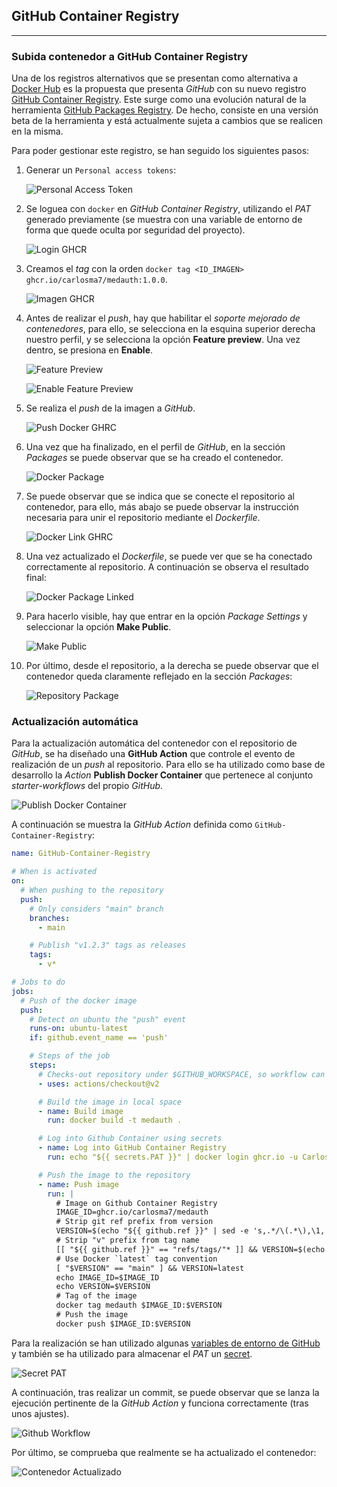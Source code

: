 


## GitHub Container Registry

---

### Subida contenedor a GitHub Container Registry

Una de los registros alternativos que se presentan como alternativa a [Docker Hub](https://hub.docker.com/) es la propuesta que presenta *GitHub* con su nuevo registro [GitHub Container Registry](https://github.blog/2020-09-01-introducing-github-container-registry/). Este surge como una evolución natural de la herramienta [GitHub Packages Registry](https://github.com/features/packages). De hecho, consiste en una versión beta de la herramienta y está actualmente sujeta a cambios que se realicen en la misma.

Para poder gestionar este registro, se han seguido los siguientes pasos:

1. Generar un ```Personal access tokens```:

	![Personal Access Token](../img/PAT.png "Personal Access Token")

2. Se loguea con ```docker``` en *GitHub Container Registry*, utilizando el *PAT* generado previamente (se muestra con una variable de entorno de forma que quede oculta por seguridad del proyecto).

	![Login GHCR](../img/ghcr_login.png "Login GHCR")

3. Creamos el *tag* con la orden ```docker tag <ID_IMAGEN> ghcr.io/carlosma7/medauth:1.0.0```.

	![Imagen GHCR](../img/ghcr_image.png "Imagen GHCR")

4. Antes de realizar el *push*, hay que habilitar el *soporte mejorado de contenedores*, para ello, se selecciona en la esquina superior derecha nuestro perfil, y se selecciona la opción **Feature preview**. Una vez dentro, se presiona en **Enable**.

	![Feature Preview](../img/feature_preview1.png "Feature Preview")

	![Enable Feature Preview](../img/feature_preview2.png "Enable Feature Preview")

5. Se realiza el *push* de la imagen a *GitHub*.

	![Push Docker GHRC](../img/docker_push_ghcr.png "Push Docker GHRC")

6. Una vez que ha finalizado, en el perfil de *GitHub*, en la sección *Packages* se puede observar que se ha creado el contenedor.

	![Docker Package](../img/docker_package1.png "Docker Package")

7. Se puede observar que se indica que se conecte el repositorio al contenedor, para ello, más abajo se puede observar la instrucción necesaria para unir el repositorio mediante el *Dockerfile*.

	![Docker Link GHRC](../img/docker_link.png "Docker Link GHRC")

8. Una vez actualizado el *Dockerfile*, se puede ver que se ha conectado correctamente al repositorio. A continuación se observa el resultado final:

	![Docker Package Linked](../img/docker_package2.png "Docker Package Linked")

9. Para hacerlo visible, hay que entrar en la opción *Package Settings* y seleccionar la opción **Make Public**.

	![Make Public](../img/docker_package_public.png "Make Public") 

10. Por último, desde el repositorio, a la derecha se puede observar que el contenedor queda claramente reflejado en la sección *Packages*:

	![Repository Package](../img/repository_package.png "Repository Package")


### Actualización automática

Para la actualización automática del contenedor con el repositorio de *GitHub*, se ha diseñado una **GitHub Action** que controle el evento de realización de un *push* al repositorio. Para ello se ha utilizado como base de desarrollo la *Action* **Publish Docker Container** que pertenece al conjunto *starter-workflows* del propio *GitHub*.

![Publish Docker Container](../img/publish_docker_container.png "Publish Docker Container")

A continuación se muestra la *GitHub Action* definida como ```GitHub-Container-Registry```:

```yaml
name: GitHub-Container-Registry

# When is activated
on:
  # When pushing to the repository
  push:
    # Only considers "main" branch
    branches:
      - main

    # Publish "v1.2.3" tags as releases
    tags:
      - v*

# Jobs to do
jobs:
  # Push of the docker image
  push:
    # Detect on ubuntu the "push" event
    runs-on: ubuntu-latest
    if: github.event_name == 'push'

    # Steps of the job
    steps:
      # Checks-out repository under $GITHUB_WORKSPACE, so workflow can access it
      - uses: actions/checkout@v2

      # Build the image in local space
      - name: Build image
        run: docker build -t medauth .

      # Log into Github Container using secrets
      - name: Log into GitHub Container Registry
        run: echo "${{ secrets.PAT }}" | docker login ghcr.io -u Carlosma7 --password-stdin

      # Push the image to the repository
      - name: Push image
        run: |
          # Image on Github Container Registry
          IMAGE_ID=ghcr.io/carlosma7/medauth
          # Strip git ref prefix from version
          VERSION=$(echo "${{ github.ref }}" | sed -e 's,.*/\(.*\),\1,')
          # Strip "v" prefix from tag name
          [[ "${{ github.ref }}" == "refs/tags/"* ]] && VERSION=$(echo $VERSION | sed -e 's/^v//')
          # Use Docker `latest` tag convention
          [ "$VERSION" == "main" ] && VERSION=latest
          echo IMAGE_ID=$IMAGE_ID
          echo VERSION=$VERSION
          # Tag of the image
          docker tag medauth $IMAGE_ID:$VERSION
          # Push the image
          docker push $IMAGE_ID:$VERSION
```

Para la realización se han utilizado algunas [variables de entorno de GitHub](https://docs.github.com/es/free-pro-team@latest/actions/reference/environment-variables) y también se ha utilizado para almacenar el *PAT* un [secret](https://docs.github.com/es/free-pro-team@latest/actions/reference/encrypted-secrets).

![Secret PAT](../img/github_secret.png "Secret PAT")

A continuación, tras realizar un commit, se puede observar que se lanza la ejecución pertinente de la *GitHub Action* y funciona correctamente (tras unos ajustes).

![Github Workflow](../img/github_workflow.png "Github Workflow")

Por último, se comprueba que realmente se ha actualizado el contenedor:

![Contenedor Actualizado](../img/github_ghcr_updated.png "Contenedor actualizado")

